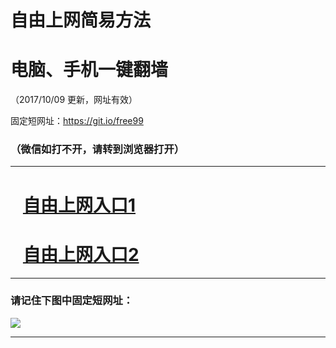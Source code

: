 ﻿# 自由上网简易方法

# 电脑、手机一键翻墙

（2017/10/09 更新，网址有效）

固定短网址：https://git.io/free99

### （微信如打不开，请转到浏览器打开）


***





# &nbsp;&nbsp; <a href="http://ft458528698.fwq-tz-1001.info/fwqtz01.html?t=100900116770 " target="_blank">自由上网入口1</a>
# &nbsp;&nbsp; <a href="http://ft227299267.fwq-tz-1002.info/fwqtz02.html?t=100900111788 " target="_blank">自由上网入口2</a>
***

### 请记住下图中固定短网址：

<img src="https://s3-us-west-2.amazonaws.com/fwq-1001/yjfq-20170905okok.png" /> 


***


